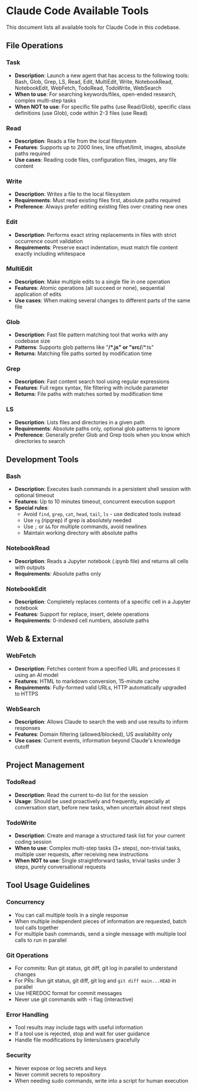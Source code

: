 # Claude Code Available Tools

This document lists all available tools for Claude Code in this codebase.

## File Operations

### Task
- **Description**: Launch a new agent that has access to the following tools: Bash, Glob, Grep, LS, Read, Edit, MultiEdit, Write, NotebookRead, NotebookEdit, WebFetch, TodoRead, TodoWrite, WebSearch
- **When to use**: For searching keywords/files, open-ended research, complex multi-step tasks
- **When NOT to use**: For specific file paths (use Read/Glob), specific class definitions (use Glob), code within 2-3 files (use Read)

### Read
- **Description**: Reads a file from the local filesystem
- **Features**: Supports up to 2000 lines, line offset/limit, images, absolute paths required
- **Use cases**: Reading code files, configuration files, images, any file content

### Write  
- **Description**: Writes a file to the local filesystem
- **Requirements**: Must read existing files first, absolute paths required
- **Preference**: Always prefer editing existing files over creating new ones

### Edit
- **Description**: Performs exact string replacements in files with strict occurrence count validation
- **Requirements**: Preserve exact indentation, must match file content exactly including whitespace

### MultiEdit
- **Description**: Make multiple edits to a single file in one operation
- **Features**: Atomic operations (all succeed or none), sequential application of edits
- **Use cases**: When making several changes to different parts of the same file

### Glob
- **Description**: Fast file pattern matching tool that works with any codebase size
- **Patterns**: Supports glob patterns like "**/*.js" or "src/**/*.ts"
- **Returns**: Matching file paths sorted by modification time

### Grep
- **Description**: Fast content search tool using regular expressions
- **Features**: Full regex syntax, file filtering with include parameter
- **Returns**: File paths with matches sorted by modification time

### LS
- **Description**: Lists files and directories in a given path
- **Requirements**: Absolute paths only, optional glob patterns to ignore
- **Preference**: Generally prefer Glob and Grep tools when you know which directories to search

## Development Tools

### Bash
- **Description**: Executes bash commands in a persistent shell session with optional timeout
- **Features**: Up to 10 minutes timeout, concurrent execution support
- **Special rules**: 
  - Avoid `find`, `grep`, `cat`, `head`, `tail`, `ls` - use dedicated tools instead
  - Use `rg` (ripgrep) if grep is absolutely needed
  - Use `;` or `&&` for multiple commands, avoid newlines
  - Maintain working directory with absolute paths

### NotebookRead
- **Description**: Reads a Jupyter notebook (.ipynb file) and returns all cells with outputs
- **Requirements**: Absolute paths only

### NotebookEdit
- **Description**: Completely replaces contents of a specific cell in a Jupyter notebook
- **Features**: Support for replace, insert, delete operations
- **Requirements**: 0-indexed cell numbers, absolute paths

## Web & External

### WebFetch
- **Description**: Fetches content from a specified URL and processes it using an AI model
- **Features**: HTML to markdown conversion, 15-minute cache
- **Requirements**: Fully-formed valid URLs, HTTP automatically upgraded to HTTPS

### WebSearch
- **Description**: Allows Claude to search the web and use results to inform responses
- **Features**: Domain filtering (allowed/blocked), US availability only
- **Use cases**: Current events, information beyond Claude's knowledge cutoff

## Project Management

### TodoRead
- **Description**: Read the current to-do list for the session
- **Usage**: Should be used proactively and frequently, especially at conversation start, before new tasks, when uncertain about next steps

### TodoWrite
- **Description**: Create and manage a structured task list for your current coding session
- **When to use**: Complex multi-step tasks (3+ steps), non-trivial tasks, multiple user requests, after receiving new instructions
- **When NOT to use**: Single straightforward tasks, trivial tasks under 3 steps, purely conversational requests

## Tool Usage Guidelines

### Concurrency
- You can call multiple tools in a single response
- When multiple independent pieces of information are requested, batch tool calls together
- For multiple bash commands, send a single message with multiple tool calls to run in parallel

### Git Operations
- For commits: Run git status, git diff, git log in parallel to understand changes
- For PRs: Run git status, git diff, git log and `git diff main...HEAD` in parallel
- Use HEREDOC format for commit messages
- Never use git commands with -i flag (interactive)

### Error Handling
- Tool results may include <system-reminder> tags with useful information
- If a tool use is rejected, stop and wait for user guidance
- Handle file modifications by linters/users gracefully

### Security
- Never expose or log secrets and keys
- Never commit secrets to repository
- When needing sudo commands, write into a script for human execution